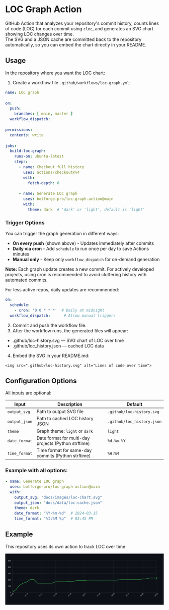 # LOC Graph Action

GitHub Action that analyzes your repository's commit history, counts lines of code (LOC) for each commit using `cloc`, and generates an SVG chart showing LOC changes over time.  
The SVG and a JSON cache are committed back to the repository automatically, so you can embed the chart directly in your README.

## Usage

In the repository where you want the LOC chart:

1. Create a workflow file `.github/workflows/loc-graph.yml`:

```yaml
name: LOC graph

on:
  push:
    branches: [ main, master ]
  workflow_dispatch:

permissions:
  contents: write

jobs:
  build-loc-graph:
    runs-on: ubuntu-latest
    steps:
      - name: Checkout full history
        uses: actions/checkout@v4
        with:
          fetch-depth: 0

      - name: Generate LOC graph
        uses: botforge-pro/loc-graph-action@main
        with:
          theme: dark  # 'dark' or 'light', default is 'light'
```

### Trigger Options

You can trigger the graph generation in different ways:

- **On every push** (shown above) - Updates immediately after commits
- **Daily via cron** - Add `schedule` to run once per day to save Actions minutes
- **Manual only** - Keep only `workflow_dispatch` for on-demand generation

**Note:** Each graph update creates a new commit. For actively developed projects, using cron is recommended to avoid cluttering history with automated commits.

For less active repos, daily updates are recommended:
```yaml
on:
  schedule:
    - cron: '0 0 * * *'  # Daily at midnight
  workflow_dispatch:      # Allow manual triggers
```

2.	Commit and push the workflow file.
3.	After the workflow runs, the generated files will appear:
   * .github/loc-history.svg — SVG chart of LOC over time
   * .github/loc_history.json — cached LOC data	
 4.	Embed the SVG in your README.md:
```
<img src=".github/loc-history.svg" alt="Lines of code over time">
```

## Configuration Options

All inputs are optional:

| Input | Description | Default |
|-------|-------------|---------|
| `output_svg` | Path to output SVG file | `.github/loc-history.svg` |
| `output_json` | Path to cached LOC history JSON | `.github/loc_history.json` |
| `theme` | Graph theme: `light` or `dark` | `light` |
| `date_format` | Date format for multi-day projects (Python strftime) | `%d.%m.%Y` |
| `time_format` | Time format for same-day commits (Python strftime) | `%H:%M` |

### Example with all options:

```yaml
- name: Generate LOC graph
  uses: botforge-pro/loc-graph-action@main
  with:
    output_svg: "docs/images/loc-chart.svg"
    output_json: "docs/data/loc-cache.json"
    theme: dark
    date_format: "%Y-%m-%d"  # 2024-03-15
    time_format: "%I:%M %p"  # 03:45 PM
```

## Example

This repository uses its own action to track LOC over time:

<img src=".github/loc-history.svg" alt="Lines of code over time">
